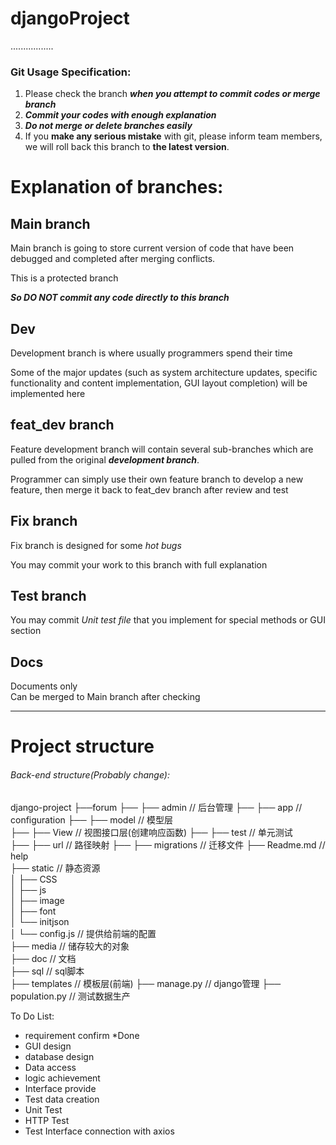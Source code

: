 # djangoProject

.................
### Git Usage Specification:
1. Please check the branch ***when you attempt to commit codes or merge branch***  
2. ***Commit your codes with enough explanation***
3. ***Do not merge or delete branches easily***
4. If you **make any serious mistake** with git, please inform team members, we will roll back this branch to **the latest version**.

# Explanation of branches:
## Main branch
Main branch is going to store current version of code that have been debugged and completed after merging conflicts.

This is a protected branch

***So DO NOT commit any code directly to this branch***

## Dev
Development branch is where usually programmers spend their time 

Some of the major updates (such as system architecture updates, specific functionality and content implementation, GUI layout completion) will be implemented here

## feat_dev branch
Feature development branch will contain several sub-branches which are pulled from the original ***development branch***.

Programmer can simply use their own feature branch to develop a new feature, then merge it back to feat_dev branch after review and test


## Fix branch

Fix branch is designed for some *hot bugs*

You may commit your work to this branch with full explanation

## Test branch 

You may commit *Unit test file* that you implement for special methods or GUI section


## Docs
Documents only  
Can be merged to Main branch after checking        

--------------------------------------
# Project structure

###### Back-end structure(Probably change):
django-project
├──forum
├── ├── admin         // 后台管理
├── ├── app           // configuration
├── ├── model         // 模型层  
├── ├── View          // 视图接口层(创建响应函数) 
├── ├── test          // 单元测试  
├── ├── url           // 路径映射
├── ├── migrations    // 迁移文件
├── Readme.md         // help  
├── static            // 静态资源     
│   ├── CSS  
│   ├── js               
│   ├── image           
│   ├── font                
│   └── initjson  
│       └── config.js              // 提供给前端的配置    
├── media                          // 储存较大的对象  
├── doc                            // 文档  
├── sql                            // sql脚本  
├── templates                      // 模板层(前端)
├── manage.py                      // django管理
├── population.py                  // 测试数据生产





To Do List:
- requirement confirm *Done
- GUI design
- database design  
- Data access  
- logic achievement 
- Interface provide 
- Test data creation 
- Unit Test 
- HTTP Test 
- Test Interface connection with axios 
